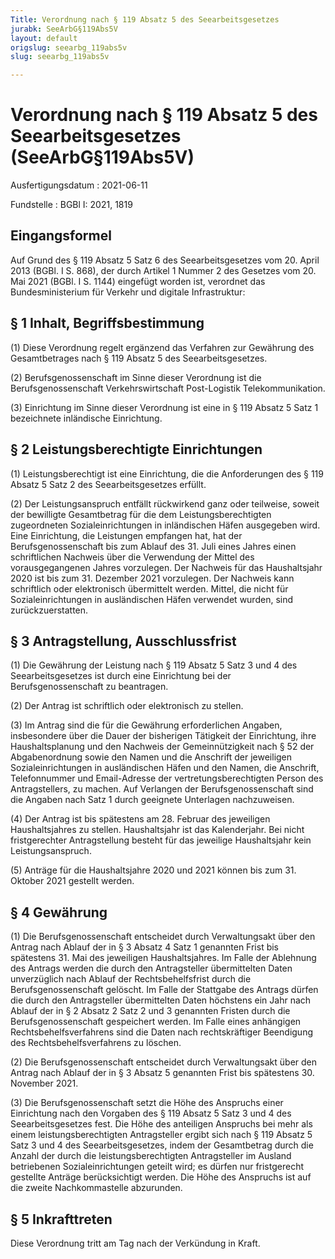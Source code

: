 ```yaml
---
Title: Verordnung nach § 119 Absatz 5 des Seearbeitsgesetzes
jurabk: SeeArbG§119Abs5V
layout: default
origslug: seearbg_119abs5v
slug: seearbg_119abs5v

---
```


# Verordnung nach § 119 Absatz 5 des Seearbeitsgesetzes (SeeArbG§119Abs5V)

Ausfertigungsdatum
:   2021-06-11

Fundstelle
:   BGBl I: 2021, 1819


## Eingangsformel

Auf Grund des § 119 Absatz 5 Satz 6 des Seearbeitsgesetzes vom 20.
April 2013 (BGBl. I S. 868), der durch Artikel 1 Nummer 2 des Gesetzes
vom 20. Mai 2021 (BGBl. I S. 1144) eingefügt worden ist, verordnet das
Bundesministerium für Verkehr und digitale Infrastruktur:


## § 1 Inhalt, Begriffsbestimmung

(1) Diese Verordnung regelt ergänzend das Verfahren zur Gewährung des
Gesamtbetrages nach § 119 Absatz 5 des Seearbeitsgesetzes.

(2) Berufsgenossenschaft im Sinne dieser Verordnung ist die
Berufsgenossenschaft Verkehrswirtschaft Post-Logistik
Telekommunikation.

(3) Einrichtung im Sinne dieser Verordnung ist eine in § 119 Absatz 5
Satz 1 bezeichnete inländische Einrichtung.


## § 2 Leistungsberechtigte Einrichtungen

(1) Leistungsberechtigt ist eine Einrichtung, die die Anforderungen
des § 119 Absatz 5 Satz 2 des Seearbeitsgesetzes erfüllt.

(2) Der Leistungsanspruch entfällt rückwirkend ganz oder teilweise,
soweit der bewilligte Gesamtbetrag für die dem Leistungsberechtigten
zugeordneten Sozialeinrichtungen in inländischen Häfen ausgegeben
wird. Eine Einrichtung, die Leistungen empfangen hat, hat der
Berufsgenossenschaft bis zum Ablauf des 31. Juli eines Jahres einen
schriftlichen Nachweis über die Verwendung der Mittel des
vorausgegangenen Jahres vorzulegen. Der Nachweis für das Haushaltsjahr
2020 ist bis zum 31. Dezember 2021 vorzulegen. Der Nachweis kann
schriftlich oder elektronisch übermittelt werden. Mittel, die nicht
für Sozialeinrichtungen in ausländischen Häfen verwendet wurden, sind
zurückzuerstatten.


## § 3 Antragstellung, Ausschlussfrist

(1) Die Gewährung der Leistung nach § 119 Absatz 5 Satz 3 und 4 des
Seearbeitsgesetzes ist durch eine Einrichtung bei der
Berufsgenossenschaft zu beantragen.

(2) Der Antrag ist schriftlich oder elektronisch zu stellen.

(3) Im Antrag sind die für die Gewährung erforderlichen Angaben,
insbesondere über die Dauer der bisherigen Tätigkeit der Einrichtung,
ihre Haushaltsplanung und den Nachweis der Gemeinnützigkeit nach § 52
der Abgabenordnung sowie den Namen und die Anschrift der jeweiligen
Sozialeinrichtungen in ausländischen Häfen und den Namen, die
Anschrift, Telefonnummer und Email-Adresse der vertretungsberechtigten
Person des Antragstellers, zu machen. Auf Verlangen der
Berufsgenossenschaft sind die Angaben nach Satz 1 durch geeignete
Unterlagen nachzuweisen.

(4) Der Antrag ist bis spätestens am 28. Februar des jeweiligen
Haushaltsjahres zu stellen. Haushaltsjahr ist das Kalenderjahr. Bei
nicht fristgerechter Antragstellung besteht für das jeweilige
Haushaltsjahr kein Leistungsanspruch.

(5) Anträge für die Haushaltsjahre 2020 und 2021 können bis zum 31.
Oktober 2021 gestellt werden.


## § 4 Gewährung

(1) Die Berufsgenossenschaft entscheidet durch Verwaltungsakt über den
Antrag nach Ablauf der in § 3 Absatz 4 Satz 1 genannten Frist bis
spätestens 31. Mai des jeweiligen Haushaltsjahres. Im Falle der
Ablehnung des Antrags werden die durch den Antragsteller übermittelten
Daten unverzüglich nach Ablauf der Rechtsbehelfsfrist durch die
Berufsgenossenschaft gelöscht. Im Falle der Stattgabe des Antrags
dürfen die durch den Antragsteller übermittelten Daten höchstens ein
Jahr nach Ablauf der in § 2 Absatz 2 Satz 2 und 3 genannten Fristen
durch die Berufsgenossenschaft gespeichert werden. Im Falle eines
anhängigen Rechtsbehelfsverfahrens sind die Daten nach rechtskräftiger
Beendigung des Rechtsbehelfsverfahrens zu löschen.

(2) Die Berufsgenossenschaft entscheidet durch Verwaltungsakt über den
Antrag nach Ablauf der in § 3 Absatz 5 genannten Frist bis spätestens
30\. November 2021.

(3) Die Berufsgenossenschaft setzt die Höhe des Anspruchs einer
Einrichtung nach den Vorgaben des § 119 Absatz 5 Satz 3 und 4 des
Seearbeitsgesetzes fest. Die Höhe des anteiligen Anspruchs bei mehr
als einem leistungsberechtigten Antragsteller ergibt sich nach § 119
Absatz 5 Satz 3 und 4 des Seearbeitsgesetzes, indem der Gesamtbetrag
durch die Anzahl der durch die leistungsberechtigten Antragsteller im
Ausland betriebenen Sozialeinrichtungen geteilt wird; es dürfen nur
fristgerecht gestellte Anträge berücksichtigt werden. Die Höhe des
Anspruchs ist auf die zweite Nachkommastelle abzurunden.


## § 5 Inkrafttreten

Diese Verordnung tritt am Tag nach der Verkündung in Kraft.

